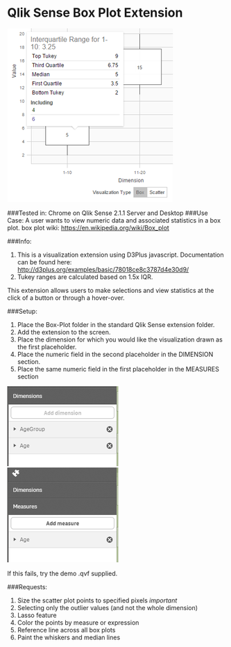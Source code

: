 # Qlik Sense Box Plot Extension

![Screenshot](https://raw.githubusercontent.com/balexbyrd/img/master/BoxPlot3.PNG)

###Tested in: Chrome on Qlik Sense 2.1.1 Server and Desktop
###Use Case:
A user wants to view numeric data and associated statistics in a box plot.
box plot wiki: https://en.wikipedia.org/wiki/Box_plot

###Info:
1. This is a visualization extension using D3Plus javascript. Documentation can be found here: http://d3plus.org/examples/basic/78018ce8c3787d4e30d9/
2. Tukey ranges are calculated based on 1.5x IQR.

This extension allows users to make selections and view statistics at the click of a button or through a hover-over. 

###Setup:
1. Place the Box-Plot folder in the standard Qlik Sense extension folder.
2. Add the extension to the screen.
3. Place the dimension for which you would like the visualization drawn as the first placeholder.
4. Place the numeric field in the second placeholder in the DIMENSION section.
5. Place the same numeric field in the first placeholder in the MEASURES section

![Screenshot](https://raw.githubusercontent.com/balexbyrd/img/master/BoxPlot1.PNG)
![Screenshot](https://raw.githubusercontent.com/balexbyrd/img/master/BoxPlot2.PNG)

If this fails, try the demo .qvf supplied.

###Requests:
1. Size the scatter plot points to specified pixels *important*
2. Selecting only the outlier values (and not the whole dimension)
3. Lasso feature
4. Color the points by measure or expression
5. Reference line across all box plots
6. Paint the whiskers and median lines

